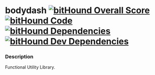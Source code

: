 # bodydash [![bitHound Overall Score](https://www.bithound.io/github/graforlock/bodydash/badges/score.svg)](https://www.bithound.io/github/graforlock/bodydash) [![bitHound Code](https://www.bithound.io/github/graforlock/bodydash/badges/code.svg)](https://www.bithound.io/github/graforlock/bodydash) [![bitHound Dependencies](https://www.bithound.io/github/graforlock/bodydash/badges/dependencies.svg)](https://www.bithound.io/github/graforlock/bodydash/master/dependencies/npm) [![bitHound Dev Dependencies](https://www.bithound.io/github/graforlock/bodydash/badges/devDependencies.svg)](https://www.bithound.io/github/graforlock/bodydash/master/dependencies/npm) 
### Description ###

Functional Utility Library.
